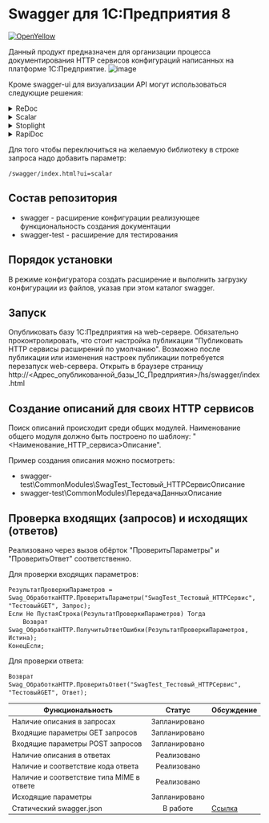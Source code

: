 # Swagger для 1С:Предприятия 8

[![OpenYellow](https://img.shields.io/endpoint?url=https://openyellow.org/data/badges/2/304872931.json)](https://openyellow.org/grid?data=top&repo=304872931)

Данный продукт предназначен для организации процесса документирования HTTP сервисов конфигураций написанных на платформе 1С:Предприятие.
![image](https://github.com/zerobig/swagger-1c/blob/master/doc/images/screenshot_1.png)

Кроме swagger-ui для визуализации API могут использоваться следующие решения:

<details>
  <summary>ReDoc</summary>
  <img src="./doc/images/redoc.png">
</details>

<details>
  <summary>Scalar</summary>
  <img src="./doc/images/scalar.png">
</details>

<details>
  <summary>Stoplight</summary>
  <img src="./doc/images/stoplight.png">
</details>

<details>
  <summary>RapiDoc</summary>
  <img src="./doc/images/rapidoc.png">
</details>

Для того чтобы переключиться на желаемую библиотеку в строке запроса надо добавить параметр:
```
/swagger/index.html?ui=scalar
```

## Состав репозитория

+ swagger - расширение конфигурации реализующее функциональность создания документации
+ swagger-test - расширение для тестирования

## Порядок установки

В режиме конфигуратора создать расширение и выполнить загрузку конфигурации из файлов, указав при этом каталог swagger.

## Запуск

Опубликовать базу 1С:Предприятия на web-сервере. Обязательно проконтролировать, что cтоит настройка публикации "Публиковать HTTP сервисы расширений по умолчанию". Возможно после публикации или изменения настроек публикации потребуется перезапуск web-сервера. Открыть в браузере страницу http://<Адрес_опубликованной_базы_1С_Предприятия>/hs/swagger/index.html

## Создание описаний для своих HTTP сервисов

Поиск описаний происходит среди общих модулей. Наименование общего модуля должно быть построено по шаблону: "<Наименование_HTTP_сервиса>Описание".

Пример создания описания можно посмотреть:

+ swagger-test\CommonModules\SwagTest_Тестовый_HTTPСервисОписание
+ swagger-test\CommonModules\ПередачаДанныхОписание

## Проверка входящих (запросов) и исходящих (ответов)

Реализовано через вызов обёрток "ПроверитьПараметры" и "ПроверитьОтвет" соответственно.

Для проверки входящих параметров:

```BSL
РезультатПроверкиПараметров = Swag_ОбработкаHTTP.ПроверитьПараметры("SwagTest_Тестовый_HTTPСервис", "ТестовыйGET", Запрос);
Если Не ПустаяСтрока(РезультатПроверкиПараметров) Тогда
    Возврат Swag_ОбработкаHTTP.ПолучитьОтветОшибки(РезультатПроверкиПараметров, Истина);
КонецЕсли;
```

Для проверки ответа:

```BSL
Возврат Swag_ОбработкаHTTP.ПроверитьОтвет("SwagTest_Тестовый_HTTPСервис", "ТестовыйGET", Ответ);
```

| Функциональность                          | Статус        | Обсуждение |
| ----------------------------------------- |:-------------:| ---------- |
| Наличие описания в запросах               | Запланировано |            |
| Входящие параметры GET запросов           | Запланировано |            |
| Входящие параметры POST запросов          | Запланировано |            |
| Наличие описания в ответах                | Реализовано   |            |
| Наличие и соответствие кода ответа        | Реализовано   |            |
| Наличие и соответствие типа MIME в ответе | Реализовано   |            |
| Исходящие параметры                       | Запланировано |            |
| Статический swagger.json                  | В работе      | [Ссылка](https://github.com/zerobig/swagger-1c/issues/1) |

